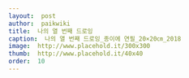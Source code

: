 ```yaml
---
layout:  post
author:  paikwiki
title:  나의 열 번째 드로잉
caption:  나의 열 번째 드로잉_종이에 연필_20×20㎝_2018
image:  http://www.placehold.it/300x300
thumb:  http://www.placehold.it/40x40
order:  10
---
```

